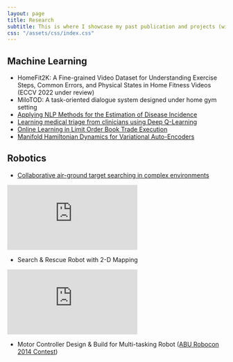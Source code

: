 ```yaml
---
layout: page
title: Research
subtitle: This is where I showcase my past publication and projects (without breaching compliance 😉)
css: "/assets/css/index.css"
---
```


## Machine Learning
* HomeFit2K: A Fine-grained Video Dataset for Understanding Exercise Steps, Common Errors, and Physical States in Home Fitness Videos (ECCV 2022 under review)
* MiloTOD: A task-oriented dialogue system designed under home gym setting
* [Applying NLP Methods for the Estimation of Disease Incidence](https://www.frontiersin.org/articles/10.3389/fdgth.2020.569261/full)
* [Learning medical triage from clinicians using Deep Q-Learning](https://arxiv.org/abs/2003.12828)
* [Online Learning in Limit Order Book Trade Execution](resources/online_learning_poster.pdf)
* [Manifold Hamiltonian Dynamics for Variational Auto-Encoders](https://www.mlmi.eng.cam.ac.uk/files/thesis_yuanzhao_zhang.pdf)


## Robotics
* [Collaborative air-ground target searching in complex environments](https://ieeexplore.ieee.org/abstract/document/8088168)
<div class="youtube-embed-container">
<iframe src="https://www.youtube.com/embed/6Hbjzl-nEk4" frameborder="0" allow="accelerometer; autoplay; clipboard-write; encrypted-media; gyroscope; picture-in-picture" allowfullscreen></iframe>
</div>


* Search & Rescue Robot with 2-D Mapping
<div class="youtube-embed-container">
<iframe src="https://www.youtube.com/embed/e93xYo3cz-s" frameborder="0" allow="accelerometer; autoplay; clipboard-write; encrypted-media; gyroscope; picture-in-picture" allowfullscreen></iframe>
</div>


* Motor Controller Design & Build for Multi-tasking Robot ([ABU Robocon 2014 Contest](https://news.hkust.edu.hk/news/hkust-robotics-team-achieved-outstanding-results-robocon-hong-kong-contest-third-consecutive)) 